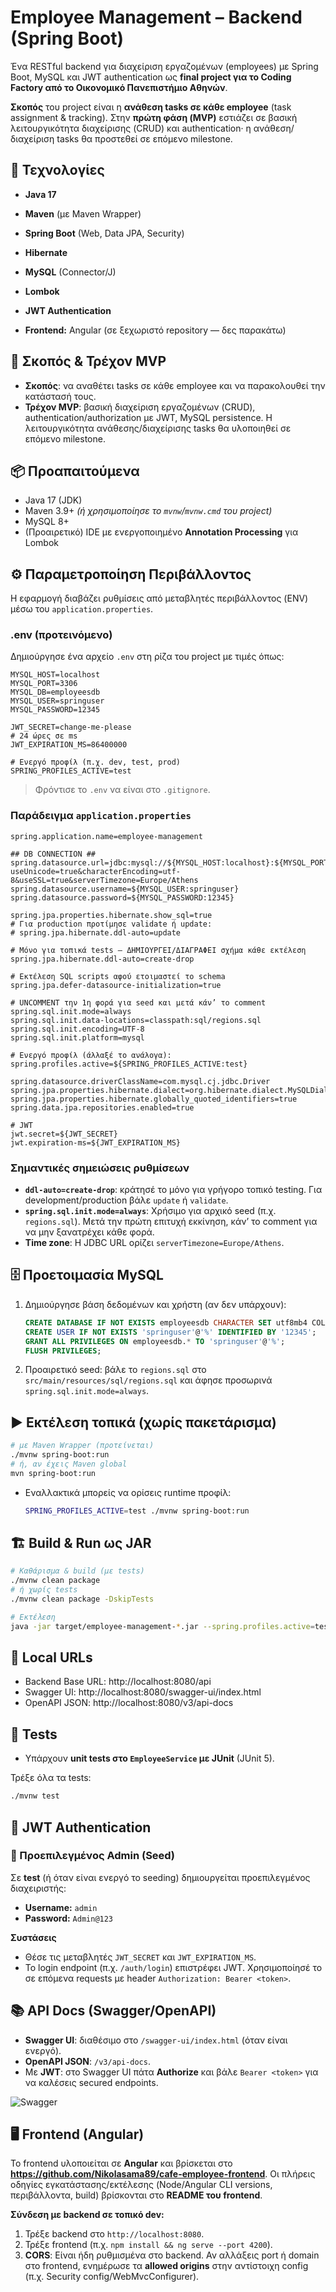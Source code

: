 # Employee Management – Backend (Spring Boot)

Ένα RESTful backend για διαχείριση εργαζομένων (employees) με Spring Boot, MySQL και JWT authentication ως **final project για το Coding Factory από το Οικονομικό Πανεπιστήμιο Αθηνών**.

**Σκοπός** του project είναι η **ανάθεση tasks σε κάθε employee** (task assignment & tracking). Στην **πρώτη φάση (MVP)** εστιάζει σε βασική λειτουργικότητα διαχείρισης (CRUD) και authentication· η ανάθεση/διαχείριση tasks θα προστεθεί σε επόμενο milestone.

## 🔧 Τεχνολογίες

* **Java 17**

* **Maven** (με Maven Wrapper)

* **Spring Boot** (Web, Data JPA, Security)

* **Hibernate**

* **MySQL** (Connector/J)

* **Lombok**

* **JWT Authentication**

* **Frontend:** Angular (σε ξεχωριστό repository — δες παρακάτω)

## 🎯 Σκοπός & Τρέχον MVP

* **Σκοπός**: να αναθέτει tasks σε κάθε employee και να παρακολουθεί την κατάστασή τους.
* **Τρέχον MVP**: βασική διαχείριση εργαζομένων (CRUD), authentication/authorization με JWT, MySQL persistence. Η λειτουργικότητα ανάθεσης/διαχείρισης tasks θα υλοποιηθεί σε επόμενο milestone.

## 📦 Προαπαιτούμενα

* Java 17 (JDK)
* Maven 3.9+ *(ή χρησιμοποίησε το `mvnw`/`mvnw.cmd` του project)*
* MySQL 8+
* (Προαιρετικό) IDE με ενεργοποιημένο **Annotation Processing** για Lombok

## ⚙️ Παραμετροποίηση Περιβάλλοντος

Η εφαρμογή διαβάζει ρυθμίσεις από μεταβλητές περιβάλλοντος (ENV) μέσω του `application.properties`.

### .env (προτεινόμενο)

Δημιούργησε ένα αρχείο `.env` στη ρίζα του project με τιμές όπως:

```env
MYSQL_HOST=localhost
MYSQL_PORT=3306
MYSQL_DB=employeesdb
MYSQL_USER=springuser
MYSQL_PASSWORD=12345

JWT_SECRET=change-me-please
# 24 ώρες σε ms
JWT_EXPIRATION_MS=86400000

# Ενεργό προφίλ (π.χ. dev, test, prod)
SPRING_PROFILES_ACTIVE=test
```

> Φρόντισε το `.env` να είναι στο `.gitignore`.

### Παράδειγμα `application.properties`


```properties
spring.application.name=employee-management

## DB CONNECTION ##
spring.datasource.url=jdbc:mysql://${MYSQL_HOST:localhost}:${MYSQL_PORT:3306}/${MYSQL_DB:employeesdb}?useUnicode=true&characterEncoding=utf-8&useSSL=true&serverTimezone=Europe/Athens
spring.datasource.username=${MYSQL_USER:springuser}
spring.datasource.password=${MYSQL_PASSWORD:12345}

spring.jpa.properties.hibernate.show_sql=true
# Για production προτίμησε validate ή update:
# spring.jpa.hibernate.ddl-auto=update

# Μόνο για τοπικά tests — ΔΗΜΙΟΥΡΓΕΙ/ΔΙΑΓΡΑΦΕΙ σχήμα κάθε εκτέλεση
spring.jpa.hibernate.ddl-auto=create-drop

# Εκτέλεση SQL scripts αφού ετοιμαστεί το schema
spring.jpa.defer-datasource-initialization=true

# UNCOMMENT την 1η φορά για seed και μετά κάν’ το comment
spring.sql.init.mode=always
spring.sql.init.data-locations=classpath:sql/regions.sql
spring.sql.init.encoding=UTF-8
spring.sql.init.platform=mysql

# Ενεργό προφίλ (άλλαξέ το ανάλογα):
spring.profiles.active=${SPRING_PROFILES_ACTIVE:test}

spring.datasource.driverClassName=com.mysql.cj.jdbc.Driver
spring.jpa.properties.hibernate.dialect=org.hibernate.dialect.MySQLDialect
spring.jpa.properties.hibernate.globally_quoted_identifiers=true
spring.data.jpa.repositories.enabled=true

# JWT
jwt.secret=${JWT_SECRET}
jwt.expiration-ms=${JWT_EXPIRATION_MS}
```

### Σημαντικές σημειώσεις ρυθμίσεων

* **`ddl-auto=create-drop`**: κράτησέ το μόνο για γρήγορο τοπικό testing. Για development/production βάλε `update` ή `validate`.
* **`spring.sql.init.mode=always`**: Χρήσιμο για αρχικό seed (π.χ. `regions.sql`). Μετά την πρώτη επιτυχή εκκίνηση, κάν’ το comment για να μην ξανατρέχει κάθε φορά.
* **Time zone**: H JDBC URL ορίζει `serverTimezone=Europe/Athens`.

## 🗄️ Προετοιμασία MySQL

1. Δημιούργησε βάση δεδομένων και χρήστη (αν δεν υπάρχουν):

   ```sql
   CREATE DATABASE IF NOT EXISTS employeesdb CHARACTER SET utf8mb4 COLLATE utf8mb4_unicode_ci;
   CREATE USER IF NOT EXISTS 'springuser'@'%' IDENTIFIED BY '12345';
   GRANT ALL PRIVILEGES ON employeesdb.* TO 'springuser'@'%';
   FLUSH PRIVILEGES;
   ```
2. Προαιρετικό seed: βάλε το `regions.sql` στο `src/main/resources/sql/regions.sql` και άφησε προσωρινά `spring.sql.init.mode=always`.

## ▶️ Εκτέλεση τοπικά (χωρίς πακετάρισμα)

```bash
# με Maven Wrapper (προτείνεται)
./mvnw spring-boot:run
# ή, αν έχεις Maven global
mvn spring-boot:run
```

* Εναλλακτικά μπορείς να ορίσεις runtime προφίλ:

  ```bash
  SPRING_PROFILES_ACTIVE=test ./mvnw spring-boot:run
  ```

## 🏗️ Build & Run ως JAR

```bash
# Καθάρισμα & build (με tests)
./mvnw clean package
# ή χωρίς tests
./mvnw clean package -DskipTests

# Εκτέλεση
java -jar target/employee-management-*.jar --spring.profiles.active=test
```

## 🔌 Local URLs
* Backend Base URL: http://localhost:8080/api
* Swagger UI:       http://localhost:8080/swagger-ui/index.html
* OpenAPI JSON:     http://localhost:8080/v3/api-docs


## 🧪 Tests

* Υπάρχουν **unit tests στο `EmployeeService` με JUnit** (JUnit 5).

Τρέξε όλα τα tests:

```bash
./mvnw test
```

## 🔐 JWT Authentication

### 👤 Προεπιλεγμένος Admin (Seed)

Σε **test** (ή όταν είναι ενεργό το seeding) δημιουργείται προεπιλεγμένος διαχειριστής:

* **Username:** `admin`
* **Password:** `Admin@123`

**Συστάσεις**


* Θέσε τις μεταβλητές `JWT_SECRET` και `JWT_EXPIRATION_MS`.
* Το login endpoint (π.χ. `/auth/login`) επιστρέφει JWT. Χρησιμοποίησέ το σε επόμενα requests με header `Authorization: Bearer <token>`.



## 📚 API Docs (Swagger/OpenAPI)

* **Swagger UI**: διαθέσιμο στο `/swagger-ui/index.html` (όταν είναι ενεργό).
* **OpenAPI JSON**: `/v3/api-docs`.
* Με **JWT**: στο Swagger UI πάτα **Authorize** και βάλε `Bearer <token>` για να καλέσεις secured endpoints.

![Swagger](docs/screenshots/swagger-employee.png)

## 🖥️ Frontend (Angular)

Το frontend υλοποιείται σε **Angular** και βρίσκεται στο **https://github.com/Nikolasama89/cafe-employee-frontend**. Οι πλήρεις οδηγίες εγκατάστασης/εκτέλεσης (Node/Angular CLI versions, περιβάλλοντα, build) βρίσκονται στο **README του frontend**.

**Σύνδεση με backend σε τοπικό dev:**

1. Τρέξε backend στο `http://localhost:8080`.
2. Τρέξε frontend (π.χ. `npm install && ng serve --port 4200`).
3. **CORS**: Είναι ήδη ρυθμισμένα στο backend. Αν αλλάξεις port ή domain στο frontend, ενημέρωσε τα **allowed origins** στην αντίστοιχη config (π.χ. Security config/WebMvcConfigurer).
